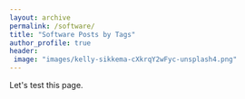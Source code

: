 ```yaml
---
layout: archive
permalink: /software/
title: "Software Posts by Tags"
author_profile: true
header:
 image: "images/kelly-sikkema-cXkrqY2wFyc-unsplash4.png"
---
```


Let's test this page.